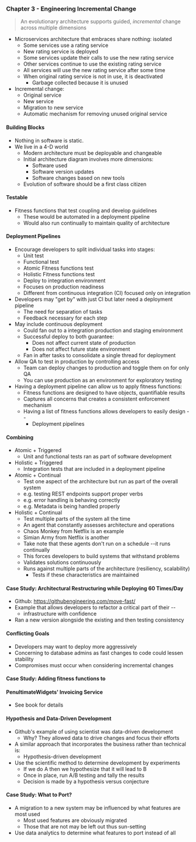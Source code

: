 ### Chapter 3 - Engineering Incremental Change

> An evolutionary architecture supports guided,	*incremental* change across
> multiple dimensions

- Microservices architecture that embraces share nothing: isolated
	- Some services use a rating service
	- New rating service is deployed
	- Some services update their calls to use the new rating service
	- Other services continue to use the existing rating service
	- All services will use the new rating service after some time
	- When original rating service is not in use, it is deactivated
		- Garbage collected because it is unused
- Incremental change:
	- Original service
	- New service
	- Migration to new service
	- Automatic mechanism for removing unused original service

#### Building Blocks
- Nothing in software is static.
- We live in a 4-D world
	- Modern architecture must be deployable and changeable
	- Initial architecture diagram involves more dimensions:
		- Software used
		- Software version updates
		- Software changes based on new tools
	- Evolution of software should be a first class citizen

#### Testable
- Fitness functions that test coupling and develop guidelines
	- These would be automated in a deployment pipeline
	- Would also run continually to maintain quality of architecture

#### Deployment Pipelines
- Encourage developers to split individual tasks into stages:
	- Unit test
	- Functional test
	- Atomic Fitness functions test
	- Holistic Fitness functions test
	- Deploy to integration environment
	- Focuses on production readiness
	- Different from continuous integration (CI) focused only on integration
- Developers may "get by" with just CI but later need a deployment pipeline
	- The need for separation of tasks
	- Feedback necessary for each step
- May include continuous deployment
	- Could fan out to a integration production and staging environment
	- Successful deploy to both guarantee:
		- Does not affect current state of production
		- Does not affect future state environment
	- Fan in after tasks to consolidate a single thread for deployment
- Allow QA to test in production by controlling access
	- Team can deploy changes to production and toggle them on for only QA
	- You can use production as an environment for exploratory testing
- Having a deployment pipeline can allow us to apply fitness functions:
	- Fitness functions are designed to have objects, quantifiable results
	- Captures all concerns that creates a consistent enforcement mechanism
	- Having a list of fitness functions allows developers to easily design --
		- Deployment pipelines

#### Combining
- Atomic + Triggered
	- Unit and functional tests ran as part of software development
- Holistic + Triggered
	- Integration tests that are included in a deployment pipeline
- Atomic + Continual
	- Test one aspect of the architecture but run as part of the overall system
	- e.g. testing REST endpoints support proper verbs
	- e.g. error handling is behaving correctly
	- e.g. Metadata is being handled properly
- Holistic + Continual
	- Test multiple parts of the system all the time
	- An agent that constantly assesses architecture and operations
	- Chaos Monkey from Netflix is an example
	- Simian Army from Netflix is another
	- Take note that these agents don't run on a schedule --it runs continually
	- This forces developers to build systems that withstand problems
	- Validates solutions continuously
	- Runs against multiple parts of the architecture (resiliency, scalability)
		- Tests if these characteristics are maintained

#### Case Study: Architectural Restructuring while Deploying 60 Times/Day
- Github: https://githubengineering.com/move-fast/
- Example that allows developers to refactor a critical part of their --
	- infrastructure with confidence
- Ran a new version alongside the existing and then testing consistency

#### Conflicting Goals
- Developers may want to deploy more aggressively
- Concerning to database admins as fast changes to code could lessen stability
- Compromises must occur when considering incremental changes

#### Case Study: Adding fitness functions to
#### PenultimateWidgets' Invoicing Service
- See book for details

#### Hypothesis and Data-Driven Development
- Github's example of using scientist was data-driven development
	- Why? They allowed data to drive changes and focus their efforts
- A similar approach that incorporates the business rather than technical is:
	- Hypothesis-driven development
- Use the scientific method to determine development by experiments
	- If we do A then we hypothesize that it will lead to B
	- Once in place, run A/B testing and tally the results
	- Decision is made by a hypothesis versus conjecture

#### Case Study: What to Port?
- A migration to a new system may be influenced by what features are most used
	- Most used features are obviously migrated
	- Those that are not may be left out thus sun-setting
- Use data analytics to determine what features to port instead of all
